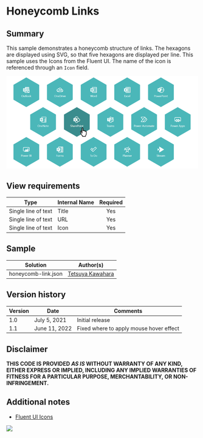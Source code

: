 # Honeycomb Links

## Summary
This sample demonstrates a honeycomb structure of links. The hexagons are displayed using SVG, so that five hexagons are displayed per line. This sample uses the Icons from the Fluent UI. The name of the icon is referenced through an `Icon` field.

![screenshot of the sample](./assets/screenshot.png)

## View requirements

|Type               |Internal Name|Required|
|-------------------|-------------|:------:|
|Single line of text|Title        |Yes     |
|Single line of text|URL          |Yes     |
|Single line of text|Icon         |Yes     |

## Sample

Solution            |Author(s)
--------------------|---------------------------
honeycomb-link.json |[Tetsuya Kawahara](https://twitter.com/techan_k)

## Version history

Version |Date         |Comments
--------|-------------|--------------------------------
1.0     |July 5, 2021 |Initial release
1.1     |June 11, 2022|Fixed where to apply mouse hover effect

## Disclaimer
**THIS CODE IS PROVIDED *AS IS* WITHOUT WARRANTY OF ANY KIND, EITHER EXPRESS OR IMPLIED, INCLUDING ANY IMPLIED WARRANTIES OF FITNESS FOR A PARTICULAR PURPOSE, MERCHANTABILITY, OR NON-INFRINGEMENT.**

## Additional notes
- [Fluent UI Icons](https://developer.microsoft.com/en-us/fluentui#/styles/web/icons)

<img src="https://telemetry.sharepointpnp.com/sp-dev-list-formatting/view-samples/honeycomb-link" />